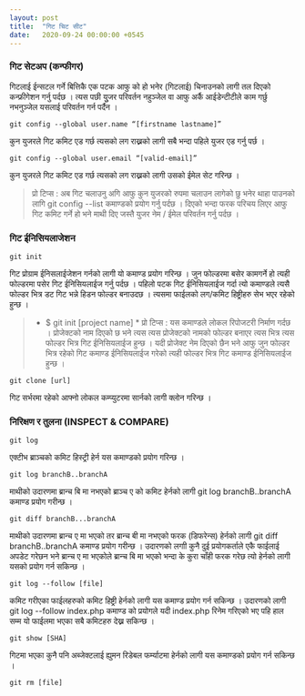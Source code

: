 ```yaml
---
layout: post
title:  "गिट चिट सीट"
date:   2020-09-24 00:00:00 +0545
---
```

### गिट सेटअप (कन्फीगर)

गिटलाई ईन्सटल गर्ने बित्तिकै एक पटक आफु को हो भनेर (गिटलाई) चिनाउनको लागी तल दिएको कन्फ्रीगेशन गर्नु पर्दछ । त्यस पछी युुजर परिवर्तन नहुञ्जेल वा आफु अर्कै आईडेन्टीटीले काम गर्छु नभनुञ्जेल यसलाई परिवर्तन गर्न पर्दैन । 

```
git config --global user.name “[firstname lastname]”
```
कुन युजरले गिट कमिट एड गर्छ त्यसको लग राख्नको लागी सबै भन्दा पहिले युजर एड गर्नु पर्छ । 
```
git config --global user.email “[valid-email]”
```
कुन युजरले गिट कमिट एड गर्छ त्यसको लग राख्नको लागी उसको ईमेल सेट गरिन्छ । 

> प्रो टिप्स : अब गिट चलाउनु अगि आफु कुन युजरको रुपमा चलाउन लागेको छु भनेर थाहा पाउनको लागि git config --list कमाण्डको प्रयोग गर्नु पर्दछ । दिएको भन्दा फरक परिचय लिएर आफु गिट कमिट गर्ने हो भने माथी दिए जस्तै युजर नेम / ईमेल परिवर्तन गर्नु पर्दछ । 

### गिट ईनिसियलाजेशन 

```
git init
```
गिट प्रोग्राम ईनिसलाईजेशन गर्नको लागी यो कमाण्ड प्रयोग गरिन्छ ।  जुन फोल्डरमा बसेर कामगर्ने हो त्यही फोल्डरमा पसेर गिट ईनिसियलाईज गर्नु पर्दछ । पहिलो पटक गिट ईनिसियलाईज गर्दा त्यो कमाण्डले त्यसै फोल्डर भित्र डट गिट भन्ने हिडन फोल्डर बनाउदछ  । त्यसमा फाईलको लग/कमिट हिष्ट्रीहरु सेभ भएर रहेको हुन्छ । 

> * $ git init [project name] * प्रो टिप्स : यस कमाण्डले लोकल रिपोजटरी निर्माण गर्दछ । प्रोजेक्टको नाम दिएको छ भने त्यस त्यस प्रोजेक्टको नामको फोल्डर बनाएर त्यस भित्र त्यस फोल्डर भित्र गिट ईनिसियलाईज हुन्छ । यदी प्रोजेक्ट नेम दिएको छैन भने आफु जुन फोल्डर भित्र रहेको गिट कमाण्ड ईनिसियलाईज गरेको त्यही फोल्डर भित्र गिट कमाण्ड ईनिसियलाईज हुन्छ । 

```
git clone [url]
```
गिट सर्भरमा रहेको आफ्नो लोकल कम्प्युटरमा सार्नको लागी क्लोन गरिन्छ ।

### निरिक्षण र तुलना (INSPECT & COMPARE)

```
git log
```
एक्टीभ ब्राञ्चको कमिट हिस्ट्री हेर्न यस कमाण्डको प्रयोग गरिन्छ ।
```
git log branchB..branchA
```
माथीको उदारणमा ब्रान्च बि मा नभएको ब्राञ्च ए को कमिट हेर्नको लागी git log branchB..branchA कमाण्ड प्रयोग गरीन्छ ।
```
git diff branchB...branchA
```
माथीको उदारणमा ब्रान्च ए मा भएको तर ब्रान्च बी मा नभएको फरक (डिफरेन्स) हेर्नको लागी  git diff branchB..branchA कमाण्ड प्रयोग गरीन्छ । उदारणको लगाी कुनै दुई प्रयोगकर्ताले एकै फाईलाई अपडेट गरेछन भने ब्रान्च ए मा भएकोले ब्रान्च बि मा भएको भन्दा के कुरा चाँही फरक गरेछ त्यो हेर्नको लागी यसको प्रयोग गर्न सकिन्छ । 
```
git log --follow [file]
```
कमिट गरीएका फाईलहरुको कमिट हिष्ट्री हेर्नको लागी यस कमाण्ड प्रयोग गर्न सकिन्छ । उदारणको लागी git log --follow index.php कमाण्ड को प्रयोगले यदी index.php रिनेम गरिएको भए पहि हाल सम्म यो फाईलमा भएका सबै कमिटहरु देख्न सकिन्छ । 

```
git show [SHA]
```
गिटमा भएका कुनै पनि अब्जेक्टलाई ह्युमन रिडेबल फर्म्याटमा हेर्नको लागी यस कमाण्डको प्रयोग गर्न सकिन्छ । 
```
git rm [file]
```
